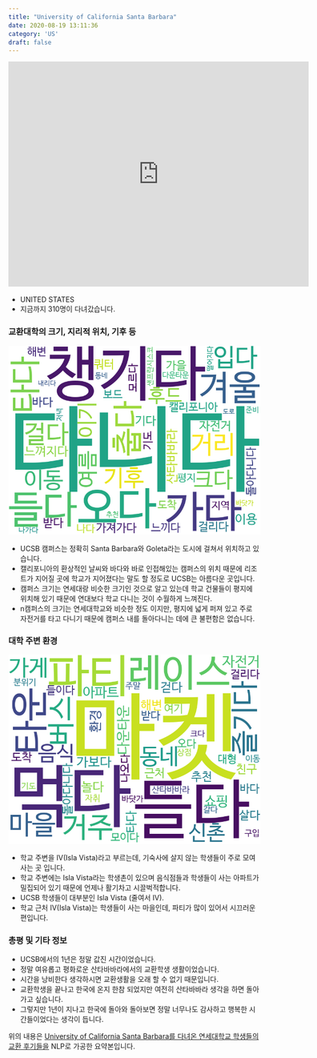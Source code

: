 ```yaml
---
title: "University of California Santa Barbara"
date: 2020-08-19 13:11:36
category: 'US'
draft: false
---
```


<iframe
width="600"
height="450"
frameborder="0" style="border:0"
src="https://www.google.com/maps/embed/v1/place?key=AIzaSyC9e1AME-pVmWC4hBpFdu5S4dKzyepa3HQ&q=University+of+California+Santa+Barbara&center=34.413962899999994,-119.848947&zoom=14" allowfullscreen>
</iframe>

* UNITED STATES
* 지금까지 310명이 다녀갔습니다. 

### 교환대학의 크기, 지리적 위치, 기후 등

![gen_info-WordCloud](../univ_wordclouds_okt/gen_info/US000193_gen_info_okt.png)

* UCSB 캠퍼스는 정확히 Santa Barbara와 Goleta라는 도시에 걸쳐서 위치하고 있습니다.
* 캘리포니아의 환상적인 날씨와 바다와 바로 인접해있는 캠퍼스의 위치 때문에 리조트가 지어질 곳에 학교가 지어졌다는 말도 할 정도로 UCSB는 아름다운 곳입니다.
* 캠퍼스 크기는 연세대랑 비슷한 크기인 것으로 알고 있는데 학교 건물들이 평지에 위치해 있기 때문에 연대보다 학교 다니는 것이 수월하게 느껴진다.
* n캠퍼스의 크기는 연세대학교와 비슷한 정도 이지만, 평지에 넓게 퍼져 있고 주로 자전거를 타고 다니기 때문에 캠퍼스 내를 돌아다니는 데에 큰 불편함은 없습니다.


### 대학 주변 환경

![env_info-WordCloud](../univ_wordclouds_okt/env_info/US000193_env_info_okt.png)

* 학교 주변을 IV(Isla Vista)라고 부르는데, 기숙사에 살지 않는 학생들이 주로 모여 사는 곳 입니다.
* 학교 주변에는 Isla Vista라는 학생촌이 있으며 음식점들과 학생들이 사는 아파트가 밀집되어 있기 때문에 언제나 활기차고 시끌벅적합니다.
* UCSB 학생들이 대부분인 Isla Vista (줄여서 IV).
* 학교 근처 IV(Isla Vista)는 학생들이 사는 마을인데, 파티가 많이 있어서 시끄러운 편입니다.


### 총평 및 기타 정보 
* UCSB에서의 1년은 정말 값진 시간이었습니다.
* 정말 여유롭고 평화로운 산타바바라에서의 교환학생 생활이었습니다.
* 시간을 낭비한다 생각하시면 교환생활을 오래 할 수 없기 때문입니다.
* 교환학생을 끝나고 한국에 온지 한참 되었지만 여전히 산타바바라 생각을 하면 돌아가고 싶습니다.
* 그렇지만 1년이 지나고 한국에 돌아와 돌아보면 정말 너무나도 감사하고 행복한 시간들이었다는 생각이 듭니다.


위의 내용은 [University of California Santa Barbara를 다녀온 연세대학교 학생들의 교환 후기들을](http://oia.yonsei.ac.kr/partner/expReport.asp?ucode=US000193&bgbn=A) NLP로 가공한 요약본입니다. 
